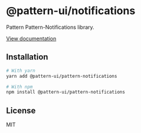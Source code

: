 # @pattern-ui/notifications

Pattern Pattern-Notifications library.

[View documentation](https://pattern.icu/)

## Installation

```sh
# With yarn
yarn add @pattern-ui/pattern-notifications

# With npm
npm install @pattern-ui/pattern-notifications
```

## License

MIT
